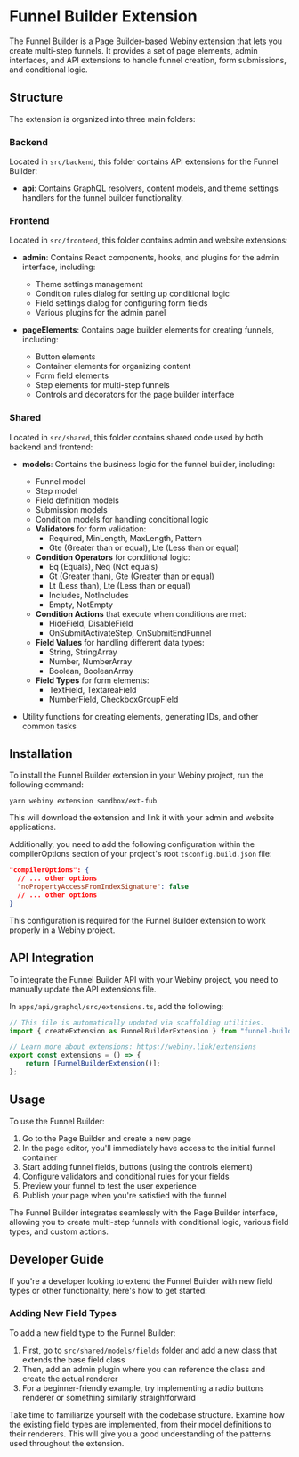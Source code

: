 # Funnel Builder Extension

The Funnel Builder is a Page Builder-based Webiny extension that lets you create multi-step funnels. It provides a set of page elements, admin interfaces, and API extensions to handle funnel creation, form submissions, and conditional logic.

## Structure

The extension is organized into three main folders:

### Backend

Located in `src/backend`, this folder contains API extensions for the Funnel Builder:

- **api**: Contains GraphQL resolvers, content models, and theme settings handlers for the funnel builder functionality.

### Frontend

Located in `src/frontend`, this folder contains admin and website extensions:

- **admin**: Contains React components, hooks, and plugins for the admin interface, including:
  - Theme settings management
  - Condition rules dialog for setting up conditional logic
  - Field settings dialog for configuring form fields
  - Various plugins for the admin panel

- **pageElements**: Contains page builder elements for creating funnels, including:
  - Button elements
  - Container elements for organizing content
  - Form field elements
  - Step elements for multi-step funnels
  - Controls and decorators for the page builder interface

### Shared

Located in `src/shared`, this folder contains shared code used by both backend and frontend:

- **models**: Contains the business logic for the funnel builder, including:
  - Funnel model
  - Step model
  - Field definition models
  - Submission models
  - Condition models for handling conditional logic
  - **Validators** for form validation:
    - Required, MinLength, MaxLength, Pattern
    - Gte (Greater than or equal), Lte (Less than or equal)
  - **Condition Operators** for conditional logic:
    - Eq (Equals), Neq (Not equals)
    - Gt (Greater than), Gte (Greater than or equal)
    - Lt (Less than), Lte (Less than or equal)
    - Includes, NotIncludes
    - Empty, NotEmpty
  - **Condition Actions** that execute when conditions are met:
    - HideField, DisableField
    - OnSubmitActivateStep, OnSubmitEndFunnel
  - **Field Values** for handling different data types:
    - String, StringArray
    - Number, NumberArray
    - Boolean, BooleanArray
  - **Field Types** for form elements:
    - TextField, TextareaField
    - NumberField, CheckboxGroupField

- Utility functions for creating elements, generating IDs, and other common tasks

## Installation

To install the Funnel Builder extension in your Webiny project, run the following command:

```
yarn webiny extension sandbox/ext-fub
```

This will download the extension and link it with your admin and website applications.

Additionally, you need to add the following configuration within the compilerOptions section of your project's root `tsconfig.build.json` file:

```json
"compilerOptions": {
  // ... other options
  "noPropertyAccessFromIndexSignature": false
  // ... other options
}
```

This configuration is required for the Funnel Builder extension to work properly in a Webiny project.

## API Integration

To integrate the Funnel Builder API with your Webiny project, you need to manually update the API extensions file.

In `apps/api/graphql/src/extensions.ts`, add the following:

```typescript
// This file is automatically updated via scaffolding utilities.
import { createExtension as FunnelBuilderExtension } from "funnel-builder/src/api";

// Learn more about extensions: https://webiny.link/extensions
export const extensions = () => {
    return [FunnelBuilderExtension()];
};
```

## Usage

To use the Funnel Builder:

1. Go to the Page Builder and create a new page
2. In the page editor, you'll immediately have access to the initial funnel container
3. Start adding funnel fields, buttons (using the controls element)
4. Configure validators and conditional rules for your fields
5. Preview your funnel to test the user experience
6. Publish your page when you're satisfied with the funnel

The Funnel Builder integrates seamlessly with the Page Builder interface, allowing you to create multi-step funnels with conditional logic, various field types, and custom actions.

## Developer Guide

If you're a developer looking to extend the Funnel Builder with new field types or other functionality, here's how to get started:

### Adding New Field Types

To add a new field type to the Funnel Builder:

1. First, go to `src/shared/models/fields` folder and add a new class that extends the base field class
2. Then, add an admin plugin where you can reference the class and create the actual renderer
3. For a beginner-friendly example, try implementing a radio buttons renderer or something similarly straightforward

Take time to familiarize yourself with the codebase structure. Examine how the existing field types are implemented, from their model definitions to their renderers. This will give you a good understanding of the patterns used throughout the extension.
